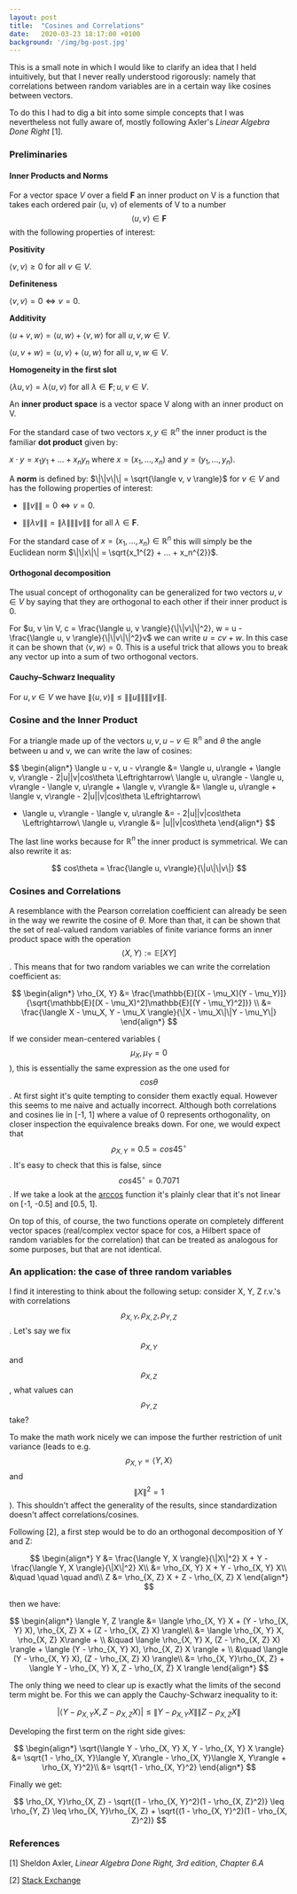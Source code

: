 ```yaml
---
layout: post
title:  "Cosines and Correlations"
date:   2020-03-23 18:17:00 +0100
background: '/img/bg-post.jpg'
---
```


This is a small note in which I would like to clarify an idea that I held intuitively, but that I never really understood rigorously: namely that correlations between random variables are in a certain way like cosines between vectors.

To do this I had to dig a bit into some simple concepts that I was nevertheless not fully aware of, mostly following Axler's *Linear Algebra Done Right* [1].

### Preliminaries

#### Inner Products and Norms

For a vector space *V* over a field **F** an inner product on V is a function that takes each ordered pair (u, v) of elements of V to a number $$\langle u, v \rangle \in \textbf{F}$$ with the following properties of interest:

**Positivity**

$\langle v, v \rangle \geq 0 \text{ for all } v \in V$.

**Definiteness**

$\langle v, v \rangle = 0 \Leftrightarrow v = 0$.

**Additivity**

$\langle u + v, w \rangle = \langle u, w \rangle + \langle v, w \rangle \text{ for all } u, v, w \in V$.

$\langle u, v + w\rangle = \langle u, v \rangle + \langle u, w \rangle \text{ for all } u, v, w \in V$.

**Homogeneity in the first slot**

$\langle \lambda u, v \rangle = \lambda\langle u, v \rangle \text{ for all } \lambda \in \textbf{F}; u, v \in V$.

An **inner product space** is a vector space V along with an inner product on V.

For the standard case of two vectors $x, y \in \mathbb{R}^n$ the inner product is the familiar **dot product** given by:

$x \cdot y = x_{1}y_{1} + ... + x_{n}y_{n}$ where $x = (x_{1}, ..., x_{n})$ and $y = (y_{1}, ..., y_{n})$.

A **norm** is defined by: $\|\|v\|\| = \sqrt{\langle v, v \rangle}$ for $v \in V$ and has the following properties of interest:
 
 * $\|\|v\|\| = 0 \Leftrightarrow v = 0.$
 
 * $\|\| \lambda v \|\| = \| \lambda \| \|\|v\|\| \text{ for all } \lambda \in \textbf{F}.$

 For the standard case of $x = (x_{1}, ..., x_{n}) \in \mathbb{R}^{n}$ this will simply be the Euclidean norm $\|\|x\|\| = \sqrt{x_1^{2} + ... + x_n^{2}}$.

#### Orthogonal decomposition

The usual concept of orthogonality can be generalized for two vectors $u, v \in V$ by saying that they are orthogonal to each other if their inner product is 0.

For $u, v \in V, c = \frac{\langle u, v \rangle}{\|\|v\|\|^2}, w = u - \frac{\langle u, v \rangle}{\|\|v\|\|^2}v$ we can write $u = cv + w$. In this case it can be shown that $\langle v, w \rangle = 0$. This is a useful trick that allows you to break any vector up into a sum of two orthogonal vectors.

#### Cauchy–Schwarz Inequality

For $u, v \in V$ we have $\|\langle u, v\rangle\| \leq \|\|u\|\|\|\|v\|\|$.


### Cosine and the Inner Product

For a triangle made up of the vectors $u, v, u-v \in \mathbb{R}^n$ and $\theta$ the angle between u and v, we can write the law of cosines:

$$
\begin{align*}
\langle u - v, u - v\rangle &= \langle u, u\rangle + \langle v, v\rangle - 2\|u\|\|v\|cos\theta \Leftrightarrow\\
\langle u, u\rangle - \langle u, v\rangle - \langle v, u\rangle + \langle v, v\rangle &= \langle u, u\rangle + \langle v, v\rangle - 2\|u\|\|v\|cos\theta \Leftrightarrow\\
 - \langle u, v\rangle - \langle v, u\rangle &= - 2\|u\|\|v\|cos\theta \Leftrightarrow\\
 \langle u, v\rangle &= \|u\|\|v\|cos\theta
\end{align*}
$$

The last line works because for $\mathbb{R}^n$ the inner product is symmetrical. We can also rewrite it as:

$$
cos\theta = \frac{\langle u, v\rangle}{\|u\|\|v\|} 
$$

### Cosines and Correlations

A resemblance with the Pearson correlation coefficient can already be seen in the way we rewrite the cosine of $\theta$. More than that, it can be shown that the set of real-valued random variables of finite variance forms an inner product space with the operation $$\langle X, Y \rangle := \mathbb{E}[X Y]$$. This means that for two random variables we can write the correlation coefficient as:

$$
\begin{align*}
\rho_{X, Y} &= \frac{\mathbb{E}[(X - \mu_X)(Y - \mu_Y)]}{\sqrt{\mathbb{E}[(X - \mu_X)^2]\mathbb{E}[(Y - \mu_Y)^2]}} \\
			&= \frac{\langle X - \mu_X, Y - \mu_X \rangle}{\|X - \mu_X\|\|Y - \mu_Y\|}
\end{align*}
$$

If we consider mean-centered variables ($$\mu_X, \mu_Y = 0$$), this is essentially the same expression as the one used for $$cos\theta$$. At first sight it's quite tempting to consider them exactly equal. However this seems to me naive and actually incorrect. Although both correlations and cosines lie in [-1, 1] where a value of 0 represents orthogonality, on closer inspection the equivalence breaks down. For one, we would expect that $$\rho_{X, Y} = 0.5 = cos 45^\circ$$. It's easy to check that this is false, since $$cos 45^\circ = 0.7071$$. If we take a look at the [arccos](https://en.wikipedia.org/wiki/Inverse_trigonometric_functions#/media/File:Arcsine_Arccosine.svg) function it's plainly clear that it's not linear on [-1, -0.5] and [0.5, 1]. 

On top of this, of course, the two functions operate on completely different vector spaces (real/complex vector space for cos, a Hilbert space of random variables for the correlation) that can be treated as analogous for some purposes, but that are not identical.


### An application: the case of three random variables

I find it interesting to think about the following setup: consider X, Y, Z r.v.'s with correlations $$\rho_{X, Y}, \rho_{X, Z}, \rho_{Y, Z}$$. Let's say we fix $$\rho_{X, Y}$$ and $$\rho_{X, Z}$$, what values can $$\rho_{Y, Z}$$ take?

To make the math work nicely we can impose the further restriction of unit variance (leads to e.g. $$\rho_{X, Y} = \langle Y, X \rangle$$ and $$\|X\|^2 = 1$$). This shouldn't affect the generality of the results, since standardization doesn't affect correlations/cosines.

Following [2], a first step would be to do an orthogonal decomposition of Y and Z:

$$
\begin{align*}
Y &= \frac{\langle Y, X \rangle}{\|X\|^2} X + Y - \frac{\langle Y, X \rangle}{\|X\|^2} X\\
  &= \rho_{X, Y} X + Y - \rho_{X, Y} X\\
  &\quad \quad \quad and\\
Z &= \rho_{X, Z} X + Z - \rho_{X, Z} X
\end{align*}
$$

then we have:

$$
\begin{align*}
\langle Y, Z \rangle &= \langle \rho_{X, Y} X + (Y - \rho_{X, Y} X), \rho_{X, Z} X + (Z - \rho_{X, Z} X) \rangle\\
					 &= \langle \rho_{X, Y} X, \rho_{X, Z} X\rangle + \\	
					 &\quad \langle \rho_{X, Y} X, (Z - \rho_{X, Z} X) \rangle + \langle (Y - \rho_{X, Y} X), \rho_{X, Z} X \rangle + \\
					 &\quad \langle (Y - \rho_{X, Y} X), (Z - \rho_{X, Z} X) \rangle\\
					 &= \rho_{X, Y}\rho_{X, Z} + \langle Y - \rho_{X, Y} X, Z - \rho_{X, Z} X \rangle
\end{align*}
$$

The only thing we need to clear up is exactly what the limits of the second term might be. For this we can apply the Cauchy-Schwarz inequality to it:

$$
|\langle Y - \rho_{X, Y} X, Z - \rho_{X, Z} X \rangle| \leq \|Y - \rho_{X, Y} X\|\|Z - \rho_{X, Z} X\|
$$

Developing the first term on the right side gives:

$$
\begin{align*}
\sqrt{\langle Y - \rho_{X, Y} X, Y - \rho_{X, Y} X \rangle} &= \sqrt{1 - \rho_{X, Y}\langle Y, X\rangle - \rho_{X, Y}\langle X, Y\rangle + \rho_{X, Y}^2}\\
															&= \sqrt{1 - \rho_{X, Y}^2}
\end{align*}
$$

Finally we get:

$$
 \rho_{X, Y}\rho_{X, Z} - \sqrt{(1 - \rho_{X, Y}^2)(1 - \rho_{X, Z}^2)} \leq 
 \rho_{Y, Z} \leq 
 \rho_{X, Y}\rho_{X, Z} + \sqrt{(1 - \rho_{X, Y}^2)(1 - \rho_{X, Z}^2)}
$$

### References

[1] Sheldon Axler, *Linear Algebra Done Right, 3rd edition*, *Chapter 6.A*

[2] [Stack Exchange](https://math.stackexchange.com/questions/284877/correlation-between-three-variables-question)

